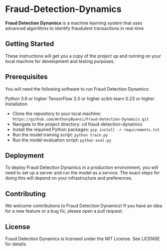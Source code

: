 
# Fraud-Detection-Dynamics
**Fraud Detection Dynamics** is a machine learning system that uses advanced algorithms to identify fraudulent transactions in real-time


## Getting Started
These instructions will get you a copy of the project up and running on your local machine for development and testing purposes.

## Prerequisites
You will need the following software to run Fraud Detection Dynamics:

Python 3.6 or higher
TensorFlow 2.0 or higher
scikit-learn 0.23 or higher
Installation
* Clone the repository to your local machine: `https://github.com/AnthonyByansi/Fraud-Detection-Dynamics.git`
* Navigate to the project directory: cd fraud-detection-dynamics
* Install the required Python packages: `pip install -r requirements.txt`
* Run the model training script: `python train.py`
* Run the model evaluation script: `python eval.py`

## Deployment
To deploy Fraud Detection Dynamics in a production environment, you will need to set up a server and run the model as a service. The exact steps for doing this will depend on your infrastructure and preferences.

## Contributing
We welcome contributions to Fraud Detection Dynamics! If you have an idea for a new feature or a bug fix, please open a pull request.

## License
Fraud Detection Dynamics is licensed under the MIT License. See LICENSE for details.



